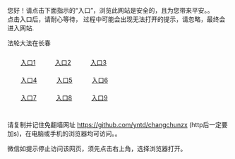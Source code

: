您好！请点击下面指示的“入口”，浏览此网站是安全的，且为您带来平安。。 <br/>
点击入口后，请耐心等待， 过程中可能会出现无法打开的提示，请忽略，最终会进入网站. </br>

法轮大法在长春<br/>
<div style="padding:10px"><a style="margin:20px" target="_blank" href="https://d2y1y9xazmj9du.cloudfront.net/2Qpsp?yzdqimtf" id="ccLink1" rel="nofollow">入口1</a> <a target="_blank" style="margin:20px" href="https://d3ajaz7rtr17oa.cloudfront.net/2Qpsp?ekjbku" id="ccLink2" rel="nofollow">入口2</a> <a style="margin:20px" target="_blank" href="https://d2nslo3mn1hnp3.cloudfront.net/2Qpsp?vndhcygj" id="ccLink3" rel="nofollow">入口3</a></div>

<div style="padding:10px" ><a style="margin:20px" target="_blank" href="https://d2y1y9xazmj9du.cloudfront.net/2Qpsp?yzdqimtf" id="ccLink4" rel="nofollow">入口4</a> <a style="margin:20px" href="https://d3ajaz7rtr17oa.cloudfront.net/2Qpsp?ekjbku" target="_blank" id="ccLink5" rel="nofollow">入口5</a> <a style="margin:20px" href="https://d2nslo3mn1hnp3.cloudfront.net/2Qpsp?vndhcygj" target="_blank" id="ccLink6" rel="nofollow">入口6</a></div>

<div style="padding:10px"><a style="margin:20px" target="_blank" href="https://d2y1y9xazmj9du.cloudfront.net/2Qpsp?yzdqimtf" id="ccLink7" rel="nofollow">入口7</a> <a style="margin:20px" href="https://d3ajaz7rtr17oa.cloudfront.net/2Qpsp?ekjbku" target="_blank" id="ccLink8" rel="nofollow">入口8</a> <a style="margin:20px" target="_blank" href="https://d2nslo3mn1hnp3.cloudfront.net/2Qpsp?vndhcygj" id="ccLink9" rel="nofollow">入口9</a></div>

<br/>



请复制并记住免翻墙网址 https://github.com/yntd/changchunzx (http后一定要加s)，在电脑或手机的浏览器均可访问。。<br/>

微信如提示停止访问该网页，须先点击右上角，选择浏览器打开。
